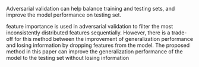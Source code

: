 Adversarial validation can help balance training and testing sets, and improve the model performance on testing set. 

feature importance is used in adversarial validation to filter the most inconsistently distributed features sequentially. However, there is a trade-off for this method between the improvement of generalization performance and losing information by dropping features from the model. The proposed method in this paper can improve the generalization performance of the model to the testing set without losing information